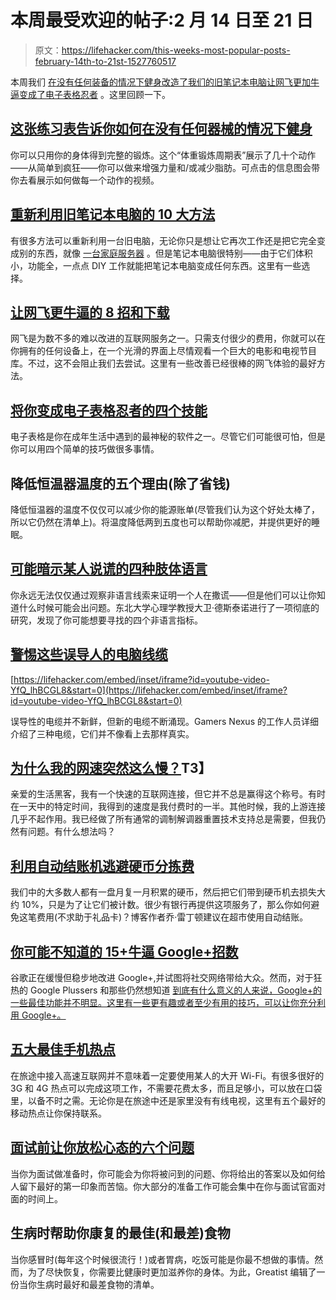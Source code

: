 # 本周最受欢迎的帖子:2 月 14 日至 21 日

> 原文：<https://lifehacker.com/this-weeks-most-popular-posts-february-14th-to-21st-1527760517>

本周我们 [在没有任何装备的情况下健身](https://lifehacker.com/this-table-of-exercises-shows-you-how-to-get-fit-withou-1525971528)[改造了我们的旧笔记本电脑](http://lifehacker.com/top-10-ways-to-repurpose-your-old-laptop-1522986846)[让网飞更加牛逼](http://lifehacker.com/8-tricks-and-downloads-to-make-netflix-even-more-awesom-1526017078)[变成了电子表格忍者](http://lifehacker.com/four-skills-that-will-turn-you-into-a-spreadsheet-ninj-1525058930) 。这里回顾一下。



## [这张练习表告诉你如何在没有任何器械的情况下健身](http://lifehacker.com/this-table-of-exercises-shows-you-how-to-get-fit-withou-1525971528)

你可以只用你的身体得到完整的锻炼。这个“体重锻炼周期表”展示了几十个动作——从简单到疯狂——你可以做来增强力量和/或减少脂肪。可点击的信息图会带你去看展示如何做每一个动作的视频。

## [重新利用旧笔记本电脑的 10 大方法](http://lifehacker.com/top-10-ways-to-repurpose-your-old-laptop-1522986846)

有很多方法可以重新利用一台旧电脑，无论你只是想让它再次工作还是把它完全变成别的东西，就像 [一台家庭服务器](http://lifehacker.com/turn-an-old-computer-into-a-do-anything-home-server-wit-510023147) 。但是笔记本电脑很特别——由于它们体积小，功能全，一点点 DIY 工作就能把笔记本电脑变成任何东西。这里有一些选择。

## [让网飞更牛逼的 8 招和下载](http://lifehacker.com/8-tricks-and-downloads-to-make-netflix-even-more-awesom-1526017078)

网飞是为数不多的难以改进的互联网服务之一。只需支付很少的费用，你就可以在你拥有的任何设备上，在一个光滑的界面上尽情观看一个巨大的电影和电视节目库。不过，这不会阻止我们去尝试。这里有一些改善已经很棒的网飞体验的最好方法。

## [将你变成电子表格忍者的四个技能](http://lifehacker.com/four-skills-that-will-turn-you-into-a-spreadsheet-ninj-1525058930)

电子表格是你在成年生活中遇到的最神秘的软件之一。尽管它们可能很可怕，但是你可以用四个简单的技巧做很多事情。

## 降低恒温器温度的五个理由(除了省钱)

降低恒温器的温度不仅仅可以减少你的能源账单(尽管我们认为这个好处太棒了，所以它仍然在清单上)。将温度降低两到五度也可以帮助你减肥，并提供更好的睡眠。

## [可能暗示某人说谎的四种肢体语言](http://lifehacker.com/four-body-language-cues-that-might-indicate-someone-s-l-1523166155)

你永远无法仅仅通过观察非语言线索来证明一个人在撒谎——但是他们可以让你知道什么时候可能会出问题。东北大学心理学教授大卫·德斯泰诺进行了一项彻底的研究，发现了你可能想要寻找的四个非语言指标。

## [警惕这些误导人的电脑线缆](http://lifehacker.com/watch-out-for-these-misleading-computer-cables-1524365884)

 [https://lifehacker.com/embed/inset/iframe?id=youtube-video-YfQ_lhBCGL8&start=0](https://lifehacker.com/embed/inset/iframe?id=youtube-video-YfQ_lhBCGL8&start=0) 

误导性的电缆并不新鲜，但新的电缆不断涌现。Gamers Nexus 的工作人员详细介绍了三种电缆，它们并不像看上去那样真实。

## [为什么我的网速突然这么慢？](http://lifehacker.com/why-is-my-internet-suddenly-so-slow-1525144792)T3】

亲爱的生活黑客，我有一个快速的互联网连接，但它并不总是赢得这个称号。有时在一天中的特定时间，我得到的速度是我付费时的一半。其他时候，我的上游连接几乎不起作用。我已经做了所有通常的调制解调器重置技术支持总是需要，但我仍然有问题。有什么想法吗？

## [利用自动结账机逃避硬币分拣费](http://lifehacker.com/use-automatic-checkout-machines-to-avoid-coin-sorting-f-1524496120)

我们中的大多数人都有一盘月复一月积累的硬币，然后把它们带到硬币机去损失大约 10%，只是为了让它们被计数。很少有银行再提供这项服务了，那么你如何避免这笔费用(不求助于礼品卡)？博客作者乔·雷丁顿建议在超市使用自动结账。

## [你可能不知道的 15+牛逼 Google+招数](http://lifehacker.com/15-awesome-google-tricks-you-might-not-know-about-1524610438)

谷歌正在缓慢但稳步地改进 Google+,并试图将社交网络带给大众。然而，对于狂热的 Google Plussers 和那些仍然想知道 [到底有什么意义的人来说，Google+的一些最佳功能并不明显。这里有一些更有趣或者至少有用的技巧，可以让你充分利用 Google+。](https://lifehacker.com/what-good-is-google-if-my-friends-dont-use-it-5863389)

## [五大最佳手机热点](http://lifehacker.com/five-best-mobile-hotspots-1523254435)

在旅途中接入高速互联网并不意味着一定要使用某人的大开 Wi-Fi。有很多很好的 3G 和 4G 热点可以完成这项工作，不需要花费太多，而且足够小，可以放在口袋里，以备不时之需。无论你是在旅途中还是家里没有有线电视，这里有五个最好的移动热点让你保持联系。

## [面试前让你放松心态的六个问题](http://lifehacker.com/six-questions-that-will-ease-your-mind-before-an-interv-1524576007)

当你为面试做准备时，你可能会为你将被问到的问题、你将给出的答案以及如何给人留下最好的第一印象而苦恼。你大部分的准备工作可能会集中在你与面试官面对面的时间上。

## 生病时帮助你康复的最佳(和最差)食物

当你感冒时(每年这个时候很流行！)或者胃病，吃饭可能是你最不想做的事情。然而，为了尽快恢复，你需要比健康时更加滋养你的身体。为此，Greatist 编辑了一份当你生病时最好和最差食物的清单。